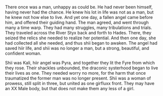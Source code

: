 There once was a man, unhappy as could be. He had never been himself, having never had the chance. He knew his lot in life was not as a man, but he knew not how else to live. And yet one day, a fallen angel came before him, and offered their guiding hand. The man agreed, and went through many a time warp. They had many struggles, many tribulations and trials. They traveled across the River Styx back and forth to Hades. There, they seized the relics she needed to realize her potential. And then one day, she had collected all she needed, and thus shii began to awaken. The angel had saved hiir life, and shii was no longer a man, but a strong, beautiful, and confident woman.
 
Shii was Kali, hiir angel was Pyra, and together they lit the Fyre from which they rose. Their shackles unbounded, the draconic systerhood began to live their lives as one. They needed worry no more, for the harm that once traumatized the former man was no longer present. Shii was a woman of prowess, still split in three, but united as one girfluxx front. They may have an XX Male body, but that does not make them any less of a girl.

